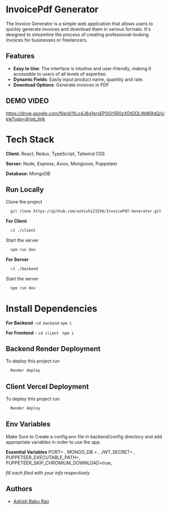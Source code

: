 
# InvoicePdf Generator 

The Invoice Generator is a simple web application that allows users to quickly generate invoices and download them in various formats. It's designed to streamline the process of creating professional-looking invoices for businesses or freelancers.



## Features

- **Easy to Use**: The interface is intuitive and user-friendly, making it accessible to users of all levels of expertise.
- **Dynamic Fields**: Easily input product name, quantity and rate.
- **Download Options**: Generate invoices in PDF

## DEMO VIDEO
https://drive.google.com/file/d/1tLo4J8g1ersEP0Or5R0zXDtDDLWd69dQ/view?usp=drive_link

# Tech Stack

**Client:** React, Redux, TypeScript, Tailwind CSS

**Server:** Node, Express, Axios, Mongoose, Puppeteer

**Database:** MongoDB


## Run Locally

Clone the project

```bash
  git clone https://github.com/ashish123256/InvoicePdf-Generator.git
```

**For Client**
```bash
  cd ./client
```
Start the server

```bash
  npm run dev
```
**For Server**
```bash
  cd ./backend
```
Start the server

```bash
  npm run dev
```


# Install Dependencies

**For Backend** -`cd backend` `npm i`

**For Frontend** - `cd client` ` npm i`


## Backend Render Deployment

To deploy this project run

```bash
  Render deploy
```

## Client Vercel Deployment

To deploy this project run

```bash
  Render deploy
```

## Env Variables

Make Sure to Create a config.env file in backend/config directory and add appropriate variables in order to use the app.

**Essential Variables**
PORT=
,
MONGO_DB =
,
JWT_SECRET=
,
PUPPETEER_EXECUTABLE_PATH=,
PUPPETEER_SKIP_CHROMIUM_DOWNLOAD=true,



_fill each filed with your info respectively_



## Authors

- [Ashish Babu Rao](https://github.com/ashish123256)


